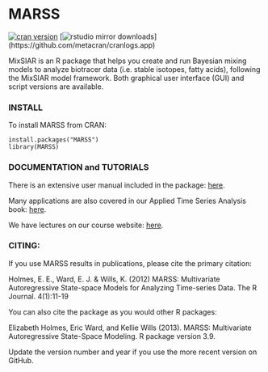 MARSS
=============
[![cran version](http://www.r-pkg.org/badges/version/MARSS)](https://cran.r-project.org/package=MARSS)
[![rstudio mirror downloads](http://cranlogs.r-pkg.org/badges/grand-total/MARSS?)](https://github.com/metacran/cranlogs.app)

MixSIAR is an R package that helps you create and run Bayesian mixing models to analyze biotracer data (i.e. stable isotopes, fatty acids), following the MixSIAR model framework. Both graphical user interface (GUI) and script versions are available. 


### INSTALL

To install MARSS from CRAN:

```
install.packages("MARSS")
library(MARSS)
```

### DOCUMENTATION and TUTORIALS

There is an extensive user manual included in the package:
[here](https://cran.r-project.org/web/packages/MARSS/vignettes/UserGuide.pdf).

Many applications are also covered in our Applied Time Series Analysis book: [here](https://nwfsc-timeseries.github.io/atsa-labs/).

We have lectures on our course website: [here](https://nwfsc-timeseries.github.io/atsa/).


### CITING:

If you use MARSS results in publications, please cite the primary citation:

Holmes, E. E., Ward, E. J. & Wills, K. (2012) MARSS: Multivariate Autoregressive State-space Models for Analyzing Time-series Data. The R Journal. 4(1):11-19

You can also cite the package as you would other R packages:

Elizabeth Holmes, Eric Ward, and Kellie Wills (2013). MARSS: Multivariate Autoregressive State-Space Modeling. R package version 3.9.

Update the version number and year if you use the more recent version on GitHub.
